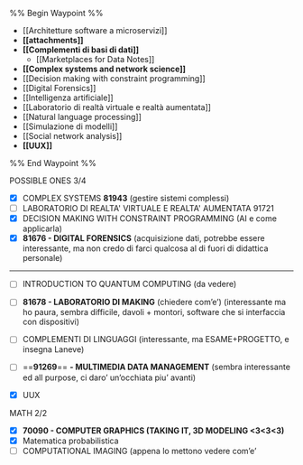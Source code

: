 %% Begin Waypoint %%
- [[Architetture software a microservizi]]
- **[[attachments]]**
- **[[Complementi di basi di dati]]**
	- [[Marketplaces for Data Notes]]
- **[[Complex systems and network science]]**
- [[Decision making with constraint programming]]
- [[Digital Forensics]]
- [[Intelligenza artificiale]]
- [[Laboratorio di realtà virtuale e realtà aumentata]]
- [[Natural language processing]]
- [[Simulazione di modelli]]
- [[Social network analysis]]
- **[[UUX]]**

%% End Waypoint %%

  

POSSIBLE ONES 3/4

- [x] COMPLEX SYSTEMS **81943** (gestire sistemi complessi)
- [ ] LABORATORIO DI REALTA' VIRTUALE E REALTA' AUMENTATA 91721
- [x] DECISION MAKING WITH CONSTRAINT PROGRAMMING (AI e come applicarla)
- [x] **81676 - DIGITAL FORENSICS** (acquisizione dati, potrebbe essere interessante, ma non credo di farci qualcosa al di fuori di didattica personale)

---

- [ ] INTRODUCTION TO QUANTUM COMPUTING (da vedere)
- [ ] **81678 - LABORATORIO DI MAKING** (chiedere com’e’) (interessante ma ho paura, sembra difficile, davoli + montori, software che si interfaccia con dispositivi)
- [ ] COMPLEMENTI DI LINGUAGGI (interessante, ma ESAME+PROGETTO, e insegna Laneve)
- [ ] ==**91269**== **- MULTIMEDIA DATA MANAGEMENT** (sembra interessante ed all purpose, ci daro’ un’occhiata piu’ avanti)
- [x] UUX

  

MATH 2/2

- [x] **70090 - COMPUTER GRAPHICS (TAKING IT, 3D MODELING <3<3<3)**
- [x] Matematica probabilistica
- [ ] COMPUTATIONAL IMAGING (appena lo mettono vedere com’e’